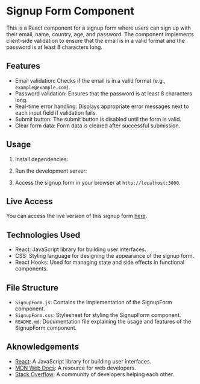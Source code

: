 # Signup Form Component

This is a React component for a signup form where users can sign up with their email, name, country, age, and password. The component implements client-side validation to ensure that the email is in a valid format and the password is at least 8 characters long.

## Features

- Email validation: Checks if the email is in a valid format (e.g., `example@example.com`).
- Password validation: Ensures that the password is at least 8 characters long.
- Real-time error handling: Displays appropriate error messages next to each input field if validation fails.
- Submit button: The submit button is disabled until the form is valid.
- Clear form data: Form data is cleared after successful submission.

## Usage

1. Install dependencies:

2. Run the development server:


3. Access the signup form in your browser at `http://localhost:3000`.

## Live Access

You can access the live version of this signup form [here](https://react-form-with-validation.vercel.app/).

## Technologies Used

- React: JavaScript library for building user interfaces.
- CSS: Styling language for designing the appearance of the signup form.
- React Hooks: Used for managing state and side effects in functional components.

## File Structure

- `SignupForm.js`: Contains the implementation of the SignupForm component.
- `SignupForm.css`: Stylesheet for styling the SignupForm component.
- `README.md`: Documentation file explaining the usage and features of the SignupForm component.


## Aknowledgements

- [React](https://reactjs.org/): A JavaScript library for building user interfaces.
- [MDN Web Docs](https://developer.mozilla.org/en-US/): A resource for web developers.
- [Stack Overflow](https://stackoverflow.com/): A community of developers helping each other.
